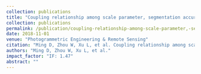 ```yaml
---
collection: publications
title: "Coupling relationship among scale parameter, segmentation accuracy, and classification accuracy in GeOBIA"
collection: publications
permalink: /publication/coupling-relationship-among-scale-parameter,-segmentation-accuracy,-and-classification-accuracy-in-geobia
date: 2018-11-01
venue: "Photogrammetric Engineering & Remote Sensing"
citation: "Ming D, Zhou W, Xu L, et al. Coupling relationship among scale parameter, segmentation accuracy, and classification accuracy in GeOBIA. Photogrammetric Engineering & Remote Sensing, 2018, 84(11): 681-693."
authors: "Ming D, Zhou W, Xu L, et al."
impact_factor: "IF: 1.47"
abstract: ""
---
```

